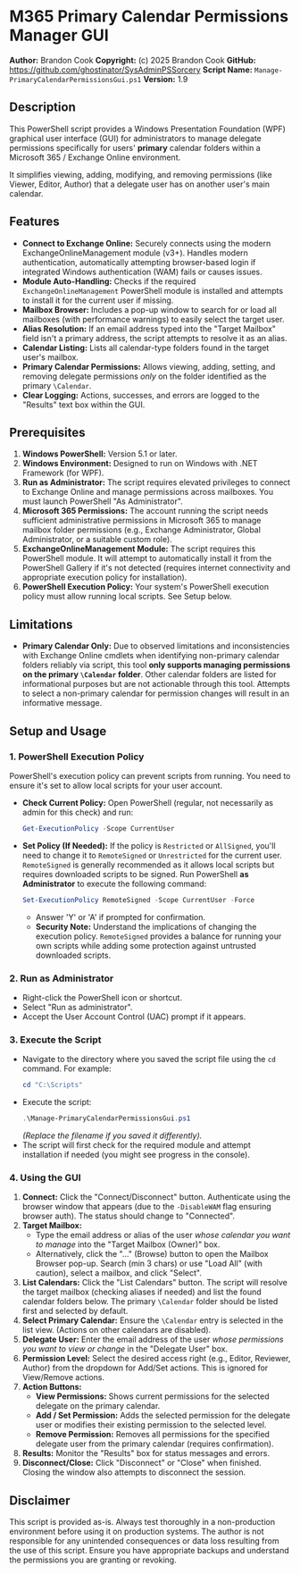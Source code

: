 # M365 Primary Calendar Permissions Manager GUI

**Author:** Brandon Cook 
**Copyright:** (c) 2025 Brandon Cook
**GitHub:** https://github.com/ghostinator/SysAdminPSSorcery
**Script Name:** `Manage-PrimaryCalendarPermissionsGui.ps1` 
**Version:** 1.9

## Description

This PowerShell script provides a Windows Presentation Foundation (WPF) graphical user interface (GUI) for administrators to manage delegate permissions specifically for users' **primary** calendar folders within a Microsoft 365 / Exchange Online environment.

It simplifies viewing, adding, modifying, and removing permissions (like Viewer, Editor, Author) that a delegate user has on another user's main calendar.



## Features

* **Connect to Exchange Online:** Securely connects using the modern ExchangeOnlineManagement module (v3+). Handles modern authentication, automatically attempting browser-based login if integrated Windows authentication (WAM) fails or causes issues.
* **Module Auto-Handling:** Checks if the required `ExchangeOnlineManagement` PowerShell module is installed and attempts to install it for the current user if missing.
* **Mailbox Browser:** Includes a pop-up window to search for or load all mailboxes (with performance warnings) to easily select the target user.
* **Alias Resolution:** If an email address typed into the "Target Mailbox" field isn't a primary address, the script attempts to resolve it as an alias.
* **Calendar Listing:** Lists all calendar-type folders found in the target user's mailbox.
* **Primary Calendar Permissions:** Allows viewing, adding, setting, and removing delegate permissions *only* on the folder identified as the primary `\Calendar`.
* **Clear Logging:** Actions, successes, and errors are logged to the "Results" text box within the GUI.

## Prerequisites

1.  **Windows PowerShell:** Version 5.1 or later.
2.  **Windows Environment:** Designed to run on Windows with .NET Framework (for WPF).
3.  **Run as Administrator:** The script requires elevated privileges to connect to Exchange Online and manage permissions across mailboxes. You must launch PowerShell "As Administrator".
4.  **Microsoft 365 Permissions:** The account running the script needs sufficient administrative permissions in Microsoft 365 to manage mailbox folder permissions (e.g., Exchange Administrator, Global Administrator, or a suitable custom role).
5.  **ExchangeOnlineManagement Module:** The script requires this PowerShell module. It will attempt to automatically install it from the PowerShell Gallery if it's not detected (requires internet connectivity and appropriate execution policy for installation).
6.  **PowerShell Execution Policy:** Your system's PowerShell execution policy must allow running local scripts. See Setup below.

## Limitations

* **Primary Calendar Only:** Due to observed limitations and inconsistencies with Exchange Online cmdlets when identifying non-primary calendar folders reliably via script, this tool **only supports managing permissions on the primary `\Calendar` folder**. Other calendar folders are listed for informational purposes but are not actionable through this tool. Attempts to select a non-primary calendar for permission changes will result in an informative message.

## Setup and Usage

### 1. PowerShell Execution Policy

PowerShell's execution policy can prevent scripts from running. You need to ensure it's set to allow local scripts for your user account.

* **Check Current Policy:** Open PowerShell (regular, not necessarily as admin for this check) and run:
    ```powershell
    Get-ExecutionPolicy -Scope CurrentUser
    ```
* **Set Policy (If Needed):** If the policy is `Restricted` or `AllSigned`, you'll need to change it to `RemoteSigned` or `Unrestricted` for the current user. `RemoteSigned` is generally recommended as it allows local scripts but requires downloaded scripts to be signed. Run PowerShell **as Administrator** to execute the following command:
    ```powershell
    Set-ExecutionPolicy RemoteSigned -Scope CurrentUser -Force
    ```
    * Answer 'Y' or 'A' if prompted for confirmation.
    * **Security Note:** Understand the implications of changing the execution policy. `RemoteSigned` provides a balance for running your own scripts while adding some protection against untrusted downloaded scripts.

### 2. Run as Administrator

* Right-click the PowerShell icon or shortcut.
* Select "Run as administrator".
* Accept the User Account Control (UAC) prompt if it appears.

### 3. Execute the Script

* Navigate to the directory where you saved the script file using the `cd` command. For example:
    ```powershell
    cd "C:\Scripts"
    ```
* Execute the script:
    ```powershell
    .\Manage-PrimaryCalendarPermissionsGui.ps1
    ```
    *(Replace the filename if you saved it differently).*
* The script will first check for the required module and attempt installation if needed (you might see progress in the console).

### 4. Using the GUI

1.  **Connect:** Click the "Connect/Disconnect" button. Authenticate using the browser window that appears (due to the `-DisableWAM` flag ensuring browser auth). The status should change to "Connected".
2.  **Target Mailbox:**
    * Type the email address or alias of the user *whose calendar you want to manage* into the "Target Mailbox (Owner)" box.
    * Alternatively, click the "..." (Browse) button to open the Mailbox Browser pop-up. Search (min 3 chars) or use "Load All" (with caution), select a mailbox, and click "Select".
3.  **List Calendars:** Click the "List Calendars" button. The script will resolve the target mailbox (checking aliases if needed) and list the found calendar folders below. The primary `\Calendar` folder should be listed first and selected by default.
4.  **Select Primary Calendar:** Ensure the `\Calendar` entry is selected in the list view. (Actions on other calendars are disabled).
5.  **Delegate User:** Enter the email address of the user *whose permissions you want to view or change* in the "Delegate User" box.
6.  **Permission Level:** Select the desired access right (e.g., Editor, Reviewer, Author) from the dropdown for Add/Set actions. This is ignored for View/Remove actions.
7.  **Action Buttons:**
    * **View Permissions:** Shows current permissions for the selected delegate on the primary calendar.
    * **Add / Set Permission:** Adds the selected permission for the delegate user or modifies their existing permission to the selected level.
    * **Remove Permission:** Removes all permissions for the specified delegate user from the primary calendar (requires confirmation).
8.  **Results:** Monitor the "Results" box for status messages and errors.
9.  **Disconnect/Close:** Click "Disconnect" or "Close" when finished. Closing the window also attempts to disconnect the session.

## Disclaimer

This script is provided as-is. Always test thoroughly in a non-production environment before using it on production systems. The author is not responsible for any unintended consequences or data loss resulting from the use of this script. Ensure you have appropriate backups and understand the permissions you are granting or revoking.